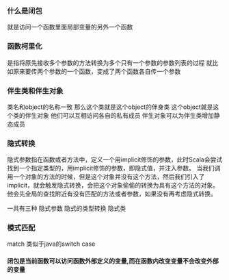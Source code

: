 ### 什么是闭包
就是访问一个函数里面局部变量的另外一个函数


### 函数柯里化
是指将原先接收多个参数的方法转换为多个只有一个参数的参数列表的过程
就比如原来要传两个参数的一个函数，变成了两个函数各自传一个参数


### 伴生类和伴生对象
类名和object的名称一致
那么这个类就是这个object的伴身类
这个object就是这个类的伴生对象
他们可以互相访问各自的私有成员 
伴生对象可以为伴生类增加静态成员


### 隐式转换
隐式参数指在函数或者方法中，定义一个用implicit修饰的参数，此时Scala会尝试找到一个指定类型的，用implicit修饰的参数，即隐式值，并注入参数。
当我们调用一个对象的方法的时候，但是这个对象并没有这个方法，然后我们引入了implicit，就会触发隐式转换，会把这个对象偷偷的转换为具有这个方法的对象。
他会先全局的查找附近有没有匹配的方法或者参数，如果没有再考虑隐式转换。


一共有三种
隐式参数
隐式的类型转换
隐式类

### 模式匹配
match 
类似于java的switch case 



#### 闭包是当前函数可以访问函数外部定义的变量,而在函数内改变变量不会改变外部的变量
